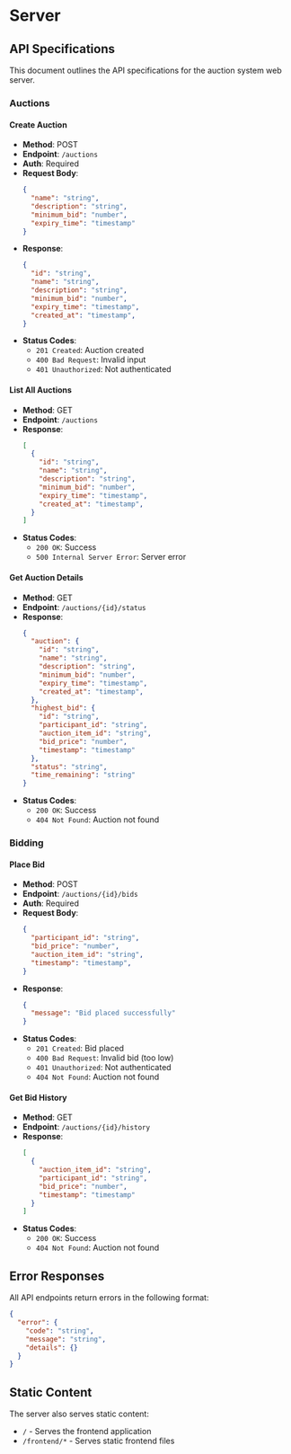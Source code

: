 # Server

## API Specifications

This document outlines the API specifications for the auction system web server.

### Auctions

#### Create Auction
- **Method**: POST
- **Endpoint**: `/auctions`
- **Auth**: Required
- **Request Body**:
  ```json
  {
    "name": "string",
    "description": "string",
    "minimum_bid": "number",
    "expiry_time": "timestamp"
  }
  ```
- **Response**:
  ```json
  {
    "id": "string",
    "name": "string",
    "description": "string",
    "minimum_bid": "number",
    "expiry_time": "timestamp",
    "created_at": "timestamp",
  }
  ```
- **Status Codes**:
  - `201 Created`: Auction created
  - `400 Bad Request`: Invalid input
  - `401 Unauthorized`: Not authenticated

#### List All Auctions
- **Method**: GET
- **Endpoint**: `/auctions`
- **Response**:
  ```json
  [
    {
      "id": "string",
      "name": "string",
      "description": "string",
      "minimum_bid": "number",
      "expiry_time": "timestamp",
      "created_at": "timestamp",
    }
  ]
  ```
- **Status Codes**:
  - `200 OK`: Success
  - `500 Internal Server Error`: Server error

#### Get Auction Details
- **Method**: GET
- **Endpoint**: `/auctions/{id}/status`
- **Response**:
  ```json
  {
    "auction": {
      "id": "string",
      "name": "string",
      "description": "string",
      "minimum_bid": "number",
      "expiry_time": "timestamp",
      "created_at": "timestamp",
    },
    "highest_bid": {
      "id": "string",
      "participant_id": "string",
      "auction_item_id": "string",
      "bid_price": "number",
      "timestamp": "timestamp"
    },
    "status": "string",
    "time_remaining": "string"
  }
  ```
- **Status Codes**:
  - `200 OK`: Success
  - `404 Not Found`: Auction not found

### Bidding

#### Place Bid
- **Method**: POST
- **Endpoint**: `/auctions/{id}/bids`
- **Auth**: Required
- **Request Body**:
  ```json
  {
    "participant_id": "string",
    "bid_price": "number",
    "auction_item_id": "string",
    "timestamp": "timestamp",
  }
  ```
- **Response**:
  ```json
  {
    "message": "Bid placed successfully"
  }
  ```
- **Status Codes**:
  - `201 Created`: Bid placed
  - `400 Bad Request`: Invalid bid (too low)
  - `401 Unauthorized`: Not authenticated
  - `404 Not Found`: Auction not found

#### Get Bid History
- **Method**: GET
- **Endpoint**: `/auctions/{id}/history`
- **Response**:
  ```json
  [
    {
      "auction_item_id": "string",
      "participant_id": "string",
      "bid_price": "number",
      "timestamp": "timestamp"
    }
  ]
  ```
- **Status Codes**:
  - `200 OK`: Success
  - `404 Not Found`: Auction not found

## Error Responses

All API endpoints return errors in the following format:

```json
{
  "error": {
    "code": "string",
    "message": "string",
    "details": {}
  }
}
```

## Static Content

The server also serves static content:

- `/` - Serves the frontend application
- `/frontend/*` - Serves static frontend files
